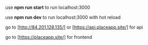 use **npm run start** to run localhost:3000

use **npm run dev** to run localhost:3000 with hot reload

go to [http://84.201.128.135/] or [https://api.placeapp.site/] for api

go to [https://placeapp.site/] for frontend
